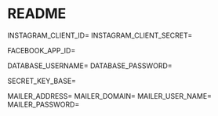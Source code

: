 # README

INSTAGRAM_CLIENT_ID=
INSTAGRAM_CLIENT_SECRET=

FACEBOOK_APP_ID=

DATABASE_USERNAME=
DATABASE_PASSWORD=

SECRET_KEY_BASE=

MAILER_ADDRESS=
MAILER_DOMAIN=
MAILER_USER_NAME=
MAILER_PASSWORD=